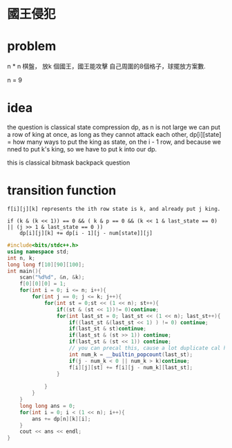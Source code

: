 # 國王侵犯

# problem

n * n 棋盤， 放k 個國王，國王能攻擊 自己周圍的8個格子，球擺放方案數.

n = 9 

# idea 
the question is classical state compression dp, as n is not large we can put a row of king at once, as long as they cannot attack each other, dp[i][state] = how many ways to put the king as state, on the i - 1 row, and because we nned to put k's king, so we have to put k into our dp. 

this is classical bitmask backpack question

# transition function
```
f[i][j][k] represents the ith row state is k, and already put j king. 

if (k & (k << 1)) == 0 && ( k & p == 0 && (k << 1 & last_state == 0) || (j >> 1 & last_state == 0 ))
    dp[i][j][k] += dp[i - 1][j - num[state]][j]
```


```C++
#include<bits/stdc++.h>
using namespace std;
int n, k;
long long f[10][90][100];
int main(){
    scan("%d%d", &n, &k);
    f[0][0][0] = 1;
    for(int i = 0; i <= n; i++){
        for(int j == 0; j <= k; j++){
            for(int st = 0;st << (1 << n); st++){
                if((st & (st << 1))!= 0)continue;
                for(int last_st = 0; last_st << (1 << n); last_st++){
                    if((last_st &(last_st << 1) ) != 0) continue;
                    if(last_st & st)continue;
                    if(last_st & (st >> 1)) continue;
                    if(last_st & (st << 1)) continue;
                    // you can precal this, cause a lot duplicate cal here occurs
                    int num_k = __builtin_popcount(last_st);
                    if(j - num_k < 0 || num_k > k)continue;
                    f[i][j][st] += f[i][j - num_k][last_st];
                }
                
            }
        }
    }
    long long ans = 0;
    for(int i = 0; i < (1 << n); i++){
        ans += dp[n][k][i];
    }
    cout << ans << endl; 
}

```
